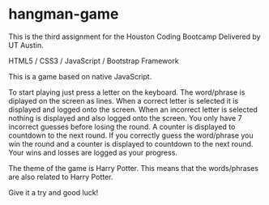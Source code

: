 # hangman-game

This is the third assignment for the Houston Coding Bootcamp Delivered by UT Austin.

HTML5 / CSS3 / JavaScript / Bootstrap Framework

This is a game based on native JavaScript.

To start playing just press a letter on the keyboard.
The word/phrase is diplayed on the screen as lines.
When a correct letter is selected it is displayed and logged onto the screen.
When an incorrect letter is selected nothing is displayed and also logged onto the screen.
You only have 7 incorrect guesses before losing the round. A counter is displayed to countdown to the next round.
If you correctly guess the word/phrase you win the round and a counter is displayed to countdown to the next round.
Your wins and losses are logged as your progress.

The theme of the game is Harry Potter.
This means that the words/phrases are also related to Harry Potter.

Give it a try and good luck!
